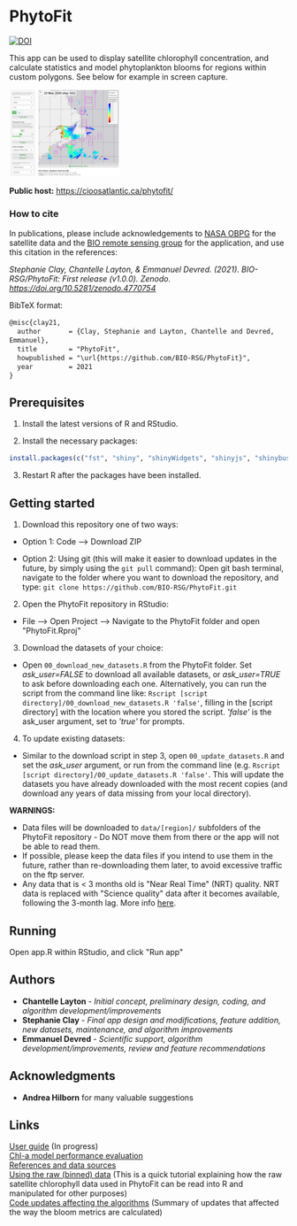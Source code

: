 # PhytoFit

[![DOI](https://zenodo.org/badge/277295931.svg)](https://zenodo.org/badge/latestdoi/277295931)

This app can be used to display satellite chlorophyll concentration, and calculate statistics and model phytoplankton blooms for regions within custom polygons. See below for example in screen capture.  

<a target="_blank" href="images/screencap01.png">
<img src="images/screencap01.png" alt="screencap" width="200"/>
</a>

**Public host:** https://cioosatlantic.ca/phytofit/  


### How to cite

In publications, please include acknowledgements to [NASA OBPG](https://oceancolor.gsfc.nasa.gov) for the satellite data and the [BIO remote sensing group](https://github.com/BIO-RSG) for the application, and use this citation in the references:  

*Stephanie Clay, Chantelle Layton, & Emmanuel Devred. (2021). BIO-RSG/PhytoFit: First release (v1.0.0). Zenodo. https://doi.org/10.5281/zenodo.4770754*  

BibTeX format:  

    @misc{clay21,
      author       = {Clay, Stephanie and Layton, Chantelle and Devred, Emmanuel},
      title        = "PhytoFit",
      howpublished = "\url{https://github.com/BIO-RSG/PhytoFit}",
      year         = 2021
    }


## Prerequisites

1. Install the latest versions of R and RStudio.

2. Install the necessary packages:
```r
install.packages(c("fst", "shiny", "shinyWidgets", "shinyjs", "shinybusy", "leaflet", "leafpm", "quantreg", "minpack.lm", "sp", "ggplot2", "ggpp", "dplyr", "tidyr", "terra", "stringr", "RCurl", "sf", "fs"))
```

3. Restart R after the packages have been installed.


## Getting started

1. Download this repository one of two ways:  

- Option 1: Code --> Download ZIP  

- Option 2: Using git (this will make it easier to download updates in the future, by simply using the `git pull` command): Open git bash terminal, navigate to the folder where you want to download the repository, and type: `git clone https://github.com/BIO-RSG/PhytoFit.git`  

2. Open the PhytoFit repository in RStudio:  

- File --> Open Project --> Navigate to the PhytoFit folder and open "PhytoFit.Rproj"  

3. Download the datasets of your choice:  

- Open `00_download_new_datasets.R` from the PhytoFit folder. Set *ask_user=FALSE* to download all available datasets, or *ask_user=TRUE* to ask before downloading each one. Alternatively, you can run the script from the command line like:  `Rscript [script directory]/00_download_new_datasets.R 'false'`, filling in the [script directory] with the location where you stored the script. *'false'* is the ask_user argument, set to *'true'* for prompts.    

4. To update existing datasets:  

- Similar to the download script in step 3, open `00_update_datasets.R` and set the *ask_user* argument, or run from the command line (e.g. `Rscript [script directory]/00_update_datasets.R 'false'`. This will update the datasets you have already downloaded with the most recent copies (and download any years of data missing from your local directory).  


**WARNINGS:**  
- Data files will be downloaded to `data/[region]/` subfolders of the PhytoFit repository - Do NOT move them from there or the app will not be able to read them.  
- If possible, please keep the data files if you intend to use them in the future, rather than re-downloading them later, to avoid excessive traffic on the ftp server.  
- Any data that is < 3 months old is "Near Real Time" (NRT) quality. NRT data is replaced with "Science quality" data after it becomes available, following the 3-month lag. More info <a href="https://lance.modaps.eosdis.nasa.gov/data/difference.php">here</a>.  


## Running

Open app.R within RStudio, and click "Run app"


## Authors

* **Chantelle Layton** - *Initial concept, preliminary design, coding, and algorithm development/improvements*  
* **Stephanie Clay** - *Final app design and modifications, feature addition, new datasets, maintenance, and algorithm improvements*  
* **Emmanuel Devred** - *Scientific support, algorithm development/improvements, review and feature recommendations*  

## Acknowledgments

* **Andrea Hilborn** for many valuable suggestions


## Links

[User guide](https://github.com/BIO-RSG/PhytoFit/blob/master/USERGUIDE.md) (In progress)  
[Chl-a model performance evaluation](https://bio-rsg.github.io/chla_model_performance_summary.html)  
[References and data sources](docs/references.md)  
[Using the raw (binned) data](https://github.com/BIO-RSG/PhytoFit/blob/master/fst_tutorial.md) (This is a quick tutorial explaining how the raw satellite chlorophyll data used in PhytoFit can be read into R and manipulated for other purposes)  
[Code updates affecting the algorithms](https://github.com/BIO-RSG/PhytoFit/blob/master/updates.md) (Summary of updates that affected the way the bloom metrics are calculated)  

